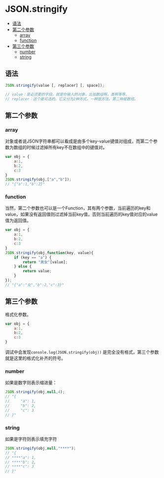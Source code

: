 # JSON.stringify

- [语法](#语法)
- [第二个参数](#第二个参数)
  - [array](#array)
  - [function](#function)
- [第三个参数](#第三个参数)
  - [number](#number)
  - [string](#string)

## 语法

``` javascript 
JSON.stringify(value [, replacer] [, space]);

// value：是必须要的字段。就是你输入的对象，比如数组啊，类啊等等。 
// replacer：这个是可选的。它又分为2种方式，一种是方法，第二种是数组。 
```

## 第二个参数

### array

对象或者说JSON字符串都可以看成是由多个key-value键值对组成，而第二个参数为数组的时候过滤掉所有key不在数组中的键值对。

``` javascript
var obj = {
	a:1,
	b:2,
	c:3
}
JSON.stringify(obj,["a","b"]);
// "{"a":1,"b":2}"
```

### function

当然，第二个参数也可以是一个Function，其有两个参数，当前遍历的key和value，如果没有返回值则过滤掉当前key值，否则当前遍历的key值对应的value值为返回值。

``` javascript
var obj = {
	a:1,
	b:2,
	c:3
}
JSON.stringify(obj,function(key, value){
	if (key == "a") {
		return "男女"[value];
	} else {
		return value;
	}
});
// "{"a":"女","b":2,"c":3}"
```

## 第三个参数

格式化参数。

``` javascript
var obj = {
	a:1,
	b:2,
	c:3
}
```

调试中会发现`console.log(JSON.stringify(obj))` 是完全没有格式，第三个参数就是这里的格式化补齐的符号。

### number
如果是数字则表示缩进量：

``` javascript
JSON.stringify(obj,null,4);
// "{
//     "a": 1,
//     "b": 2,
//     "c": 3
// }"
```

### string
如果是字符则表示填充字符

``` javascript
JSON.stringify(obj,null,"****");
// "{
// ****"a": 1,
// ****"b": 2,
// ****"c": 3
// }"
```